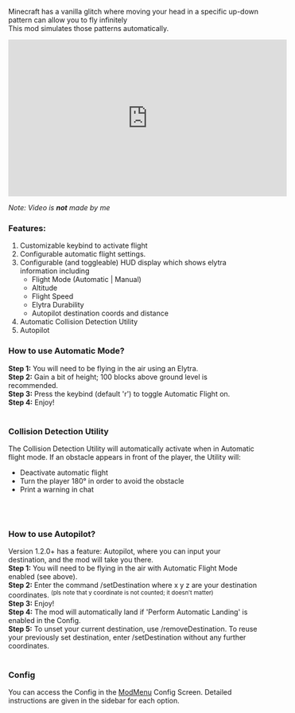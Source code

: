 Minecraft has a vanilla glitch where moving your head in a specific up-down pattern can allow you to fly infinitely <br>
This mod simulates those patterns automatically. <br>

<iframe width="560" height="315" src="https://www.youtube-nocookie.com/embed/l-zHXNd8mnI" title="YouTube video player" frameborder="0" allow="accelerometer; autoplay; clipboard-write; encrypted-media; gyroscope; picture-in-picture; web-share" allowfullscreen></iframe><br>


_Note: Video is **not** made by me_

### Features:
1. Customizable keybind to activate flight
2. Configurable automatic flight settings.
3. Configurable (and toggleable) HUD display which shows elytra information including
   - Flight Mode (Automatic | Manual)
   - Altitude
   - Flight Speed
   - Elytra Durability
   - Autopilot destination coords and distance
4. Automatic Collision Detection Utility
5. Autopilot

### How to use Automatic Mode?
**Step 1:** You will need to be flying in the air using an Elytra.<br>
**Step 2:** Gain a bit of height; 100 blocks above ground level is recommended.<br>
**Step 3:** Press the keybind (default 'r') to toggle Automatic Flight on.<br>
**Step 4:** Enjoy! <br>
<br>
### Collision Detection Utility
The Collision Detection Utility will automatically activate when in Automatic flight mode. If an obstacle appears in front of the player, the Utility will:
- Deactivate automatic flight
- Turn the player 180° in order to avoid the obstacle
- Print a warning in chat
<br>
<br>

### How to use Autopilot? <br>
Version 1.2.0+ has a feature: Autopilot, where you can input your destination, and the mod will take you there.<br>
**Step 1:** You will need to be flying in the air with Automatic Flight Mode enabled (see above).<br>
**Step 2:** Enter the command /setDestination <x> <y> <z> where x y z are your destination coordinates. <sup>(pls note that y coordinate is not counted; it doesn't matter)</sup><br>
**Step 3:** Enjoy!<br>
**Step 4:** The mod will automatically land if 'Perform Automatic Landing' is enabled in the Config. <br>
**Step 5:** To unset your current destination, use /removeDestination. To reuse your previously set destination, enter /setDestination without any further coordinates.
<br>
<br>

### Config
You can access the Config in the [ModMenu](https://modrinth.com/mod/modmenu) Config Screen. Detailed instructions are given in the sidebar for each option.
<br>
